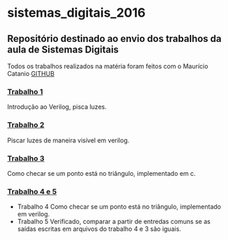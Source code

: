 # sistemas_digitais_2016

## Repositório destinado ao envio dos trabalhos da aula de Sistemas Digitais

Todos os trabalhos realizados na matéria foram feitos com o
Maurício Catanio [GITHUB](https://github.com/Catanio)

### [Trabalho 1](https://github.com/duanbressan/sistemas_digitais_2016/tree/master/Trabalho%201)
Introdução ao Verilog, pisca luzes.

### [Trabalho 2](https://github.com/duanbressan/sistemas_digitais_2016/tree/master/Trabalho%202)
Piscar luzes de maneira visível em verilog.

### [Trabalho 3](https://github.com/duanbressan/sistemas_digitais_2016/tree/master/Trabalho%203)
Como checar se um ponto está no triângulo, implementado em c.

### [Trabalho 4 e 5](https://github.com/duanbressan/sistemas_digitais_2016/tree/master/Trabalho%204%20e%205)
* Trabalho 4 Como checar se um ponto está no triângulo, implementado em verilog.
* Trabalho 5 Verificado, comparar a partir de entredas comuns se as saídas escritas em arquivos do trabalho 4 e 3 são iguais.
